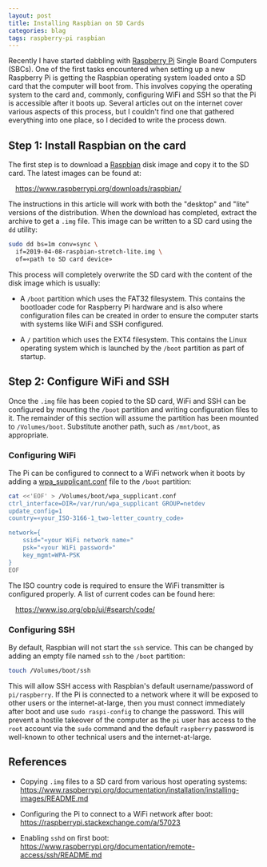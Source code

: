 ```yaml
---
layout: post
title: Installing Raspbian on SD Cards
categories: blag
tags: raspberry-pi raspbian
---
```


Recently I have started dabbling with [Raspberry Pi][rpi] Single Board Computers
(SBCs). One of the first tasks encountered when setting up a new
Raspberry Pi is getting the Raspbian operating system loaded onto a SD card
that the computer will boot from. This involves copying the operating system to
the card and, commonly, configuring WiFi and SSH so that the Pi is accessible
after it boots up. Several articles out on the internet cover various aspects
of this process, but I couldn't find one that gathered everything into one
place, so I decided to write the process down.

  [rpi]: https://www.raspberrypi.org/

## Step 1: Install Raspbian on the card

The first step is to download a [Raspbian][raspbian] disk image and copy it to
the SD card. The latest images can be found at:

&emsp;<https://www.raspberrypi.org/downloads/raspbian/>

The instructions in this article will work with both the "desktop" and "lite"
versions of the distribution. When the download has completed, extract the
archive to get a `.img` file. This image can be written to a SD card using the
`dd` utility:

```sh
sudo dd bs=1m conv=sync \
  if=2019-04-08-raspbian-stretch-lite.img \
  of=«path to SD card device»
```

This process will completely overwrite the SD card with the content of the disk
image which is usually:

  - A `/boot` partition which uses the FAT32 filesystem. This contains the
    bootloader code for Raspberry Pi hardware and is also where configuration
    files can be created in order to ensure the computer starts with systems
    like WiFi and SSH configured.

  - A `/` partition which uses the EXT4 filesystem. This contains the Linux
    operating system which is launched by the `/boot` partition as part of
    startup.

  [raspbian]: https://raspbian.org/


## Step 2: Configure WiFi and SSH

Once the `.img` file has been copied to the SD card, WiFi and SSH can be
configured by mounting the `/boot` partition and writing configuration
files to it. The remainder of this section will assume the partition has
been mounted to `/Volumes/boot`. Substitute another path, such as `/mnt/boot`,
as appropriate.

### Configuring WiFi

The Pi can be configured to connect to a WiFi network when it boots by adding
a [wpa_supplicant.conf][wpa_supplicant] file to the `/boot` partition:

```sh
cat <<'EOF' > /Volumes/boot/wpa_supplicant.conf
ctrl_interface=DIR=/var/run/wpa_supplicant GROUP=netdev
update_config=1
country=«your_ISO-3166-1_two-letter_country_code»

network={
    ssid="«your WiFi network name»"
    psk="«your WiFi password»"
    key_mgmt=WPA-PSK
}
EOF
```

The ISO country code is required to ensure the WiFi transmitter is configured
properly. A list of current codes can be found here:

&emsp;<https://www.iso.org/obp/ui/#search/code/>

  [wpa_supplicant]: https://linux.die.net/man/5/wpa_supplicant.conf

### Configuring SSH

By default, Raspbian will not start the `ssh` service. This can be changed
by adding an empty file named `ssh` to the `/boot` partition:

```sh
touch /Volumes/boot/ssh
```

This will allow SSH access with Raspbian's default username/password of
`pi/raspberry`. If the Pi is connected to a network where it will be
exposed to other users or the internet-at-large, then you must connect
immediately after boot and use `sudo raspi-config` to change the password.
This will prevent a hostile takeover of the computer as the `pi` user has
access to the `root` account via the `sudo` command and the default `raspberry`
password is well-known to other technical users and the internet-at-large.


## References

  - Copying `.img` files to a SD card from various host operating systems:<br>
    <https://www.raspberrypi.org/documentation/installation/installing-images/README.md>

  - Configuring the Pi to connect to a WiFi network after boot:<br>
    <https://raspberrypi.stackexchange.com/a/57023>

  - Enabling `sshd` on first boot:<br>
    <https://www.raspberrypi.org/documentation/remote-access/ssh/README.md>

